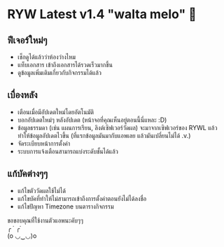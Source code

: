 # RYW Latest v1.4 "walta melo" 🍈

## ฟีเจอร์ใหม่ๆ
- เช็กดูได้แล้วว่าห้องว่างไหม
- แท็บเอกสาร เข้าถึงเอกสารได้รวดเร็วมากขึ้น
- ดูข้อมูลเพิ่มเติมเกี่ยวกับกิจกรรมได้แล้ว

## เบื่องหลัง
- เตือนเมื่อมีอัปเดตใหม่โดยอัตโนมัติ
- บอกอัปเดตใหม่ๆ หลังอัปเดต (หน้าจอที่คุณเห็นอยู่ตอนนี้นี่แหละ :D)
- ข้อมูลธรรมดา (เช่น แผนการเรียน, ลิงต์เซิฟเวอร์วัดผล) จะมาจากเซิฟเวอร์ของ RYWL แล้ว ทำให้ข้อมูลอัปเดตไวขึ้น (ที่แรกข้อมูลมันมากับแอพเลย แล้วมันเปลี่ยนไม่ได้ .v.)
- จัดระเบียบหน้าการตั้งค่า
- ระบบการแจ้งเตือนสามารถแบ่งระดับชั้นได้แล้ว

## แก้บัคต่างๆๆ
- แก้ไขตัววัดผลใช้ไม่ได้
- แก้ไขบัคที่ทำให้ไม่สามารถเข้าถึงการตั้งค่าตอนยังไม่ได้ลงชื่อ
- แก้ไขปัญหา Timezone บนตารางกิจกรรม

ขอขอบคุณที่ใช้งานตัวแอพนะคับๆๆ<br>
╭ ˙     ╭˙<br>
(o ◡‿◡)o<br>